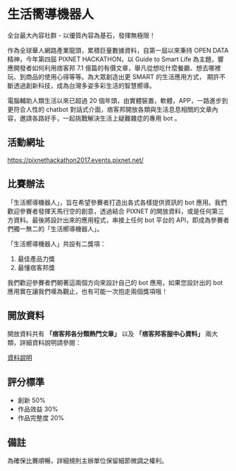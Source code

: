 # 生活嚮導機器人

全台最大內容社群 - 以優質內容為基石，發揮無極限！

作為全球華人網路產業龍頭，累積巨量數據資料，自第一屆以來秉持 OPEN DATA 精神，今年第四屆 PIXNET HACKATHON，以 Guide to Smart Life 為主題，響應開發者如何利用痞客邦 7.1 億篇的有價文章，舉凡從想吃什麼餐廳、想去哪裡玩、到商品的使用心得等等。為大眾創造出更 SMART 的生活應用方式， 期許不斷透過創新科技，成為台灣多姿多彩生活的智慧嚮導。

電腦輔助人類生活以來已超過 20 個年頭，由實體裝置，軟體，APP，一路進步到更符合人性的 chatbot 對話式介面，痞客邦開放各類與生活息息相關的文章內容，邀請各路好手，一起挑戰解決生活上疑難雜症的專用 bot 。

## 活動網址

https://pixnethackathon2017.events.pixnet.net/

## 比賽辦法

「生活嚮導機器人」，旨在希望參賽者打造出各式各樣提供資訊的 bot 應用。我們歡迎參賽者發揮天馬行空的創意，透過結合 PIXNET 的開放資料，或是任何第三方資料。最後將設計出來的應用程式，串接上任何 bot 平台的 API，即成為參賽者們獨一無二的「生活嚮導機器人」。

「生活嚮導機器人」共設有二獎項：

1. 最佳產品力獎
2. 最懂痞客邦獎

我們歡迎參賽者們朝著這兩個方向來設計自己的 bot 應用，如果您設計出的 bot 應用實在讓我們嘆為觀止，也有可能一次抱走兩個獎項哦！

## 開放資料

開放資料共有 **「痞客邦各分類熱門文章」** 以及 **「痞客邦客服中心資料」** 兩大類，詳細資料說明請參閱：

 [資料說明](https://github.com/pixnet/2017-pixnet-hackathon-TaskOrientedBot/blob/master/opendata.md)

## 評分標準

- 創新 50%
- 作品效益 30%
- 作品完整度 20%

## 備註

為確保比賽順暢，詳細規則主辦單位保留細節微調之權利。











